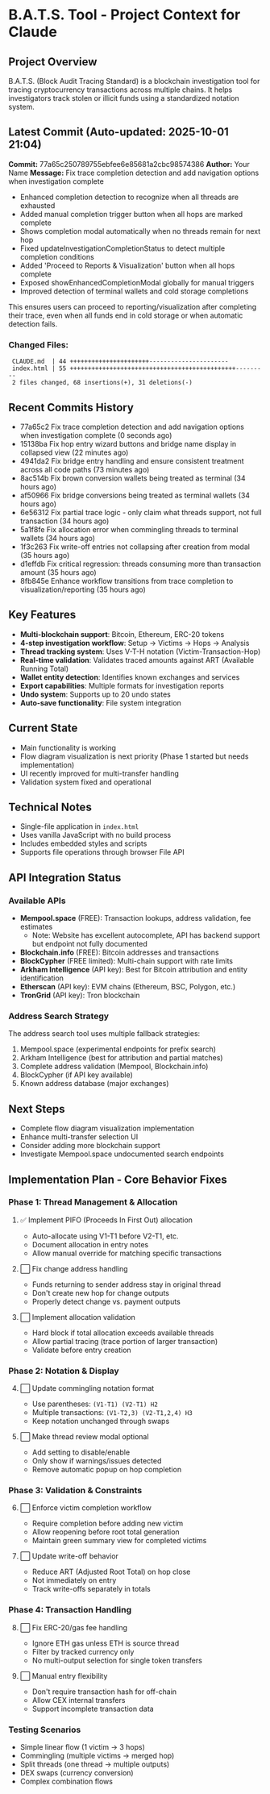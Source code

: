 # B.A.T.S. Tool - Project Context for Claude

## Project Overview
B.A.T.S. (Block Audit Tracing Standard) is a blockchain investigation tool for tracing cryptocurrency transactions across multiple chains. It helps investigators track stolen or illicit funds using a standardized notation system.

## Latest Commit (Auto-updated: 2025-10-01 21:04)

**Commit:** 77a65c250789755ebfee6e85681a2cbc98574386
**Author:** Your Name
**Message:** Fix trace completion detection and add navigation options when investigation complete

- Enhanced completion detection to recognize when all threads are exhausted
- Added manual completion trigger button when all hops are marked complete
- Shows completion modal automatically when no threads remain for next hop
- Fixed updateInvestigationCompletionStatus to detect multiple completion conditions
- Added 'Proceed to Reports & Visualization' button when all hops complete
- Exposed showEnhancedCompletionModal globally for manual triggers
- Improved detection of terminal wallets and cold storage completions

This ensures users can proceed to reporting/visualization after completing their trace,
even when all funds end in cold storage or when automatic detection fails.

### Changed Files:
```
 CLAUDE.md  | 44 ++++++++++++++++++++++----------------------
 index.html | 55 ++++++++++++++++++++++++++++++++++++++++++++++---------
 2 files changed, 68 insertions(+), 31 deletions(-)
```

## Recent Commits History

- 77a65c2 Fix trace completion detection and add navigation options when investigation complete (0 seconds ago)
- 15138ba Fix hop entry wizard buttons and bridge name display in collapsed view (22 minutes ago)
- 4941da2 Fix bridge entry handling and ensure consistent treatment across all code paths (73 minutes ago)
- 8ac514b Fix brown conversion wallets being treated as terminal (34 hours ago)
- af50966 Fix bridge conversions being treated as terminal wallets (34 hours ago)
- 6e56312 Fix partial trace logic - only claim what threads support, not full transaction (34 hours ago)
- 5a1f8fe Fix allocation error when commingling threads to terminal wallets (34 hours ago)
- 1f3c263 Fix write-off entries not collapsing after creation from modal (35 hours ago)
- d1effdb Fix critical regression: threads consuming more than transaction amount (35 hours ago)
- 8fb845e Enhance workflow transitions from trace completion to visualization/reporting (35 hours ago)

## Key Features
- **Multi-blockchain support**: Bitcoin, Ethereum, ERC-20 tokens
- **4-step investigation workflow**: Setup → Victims → Hops → Analysis
- **Thread tracking system**: Uses V-T-H notation (Victim-Transaction-Hop)
- **Real-time validation**: Validates traced amounts against ART (Available Running Total)
- **Wallet entity detection**: Identifies known exchanges and services
- **Export capabilities**: Multiple formats for investigation reports
- **Undo system**: Supports up to 20 undo states
- **Auto-save functionality**: File system integration

## Current State
- Main functionality is working
- Flow diagram visualization is next priority (Phase 1 started but needs implementation)
- UI recently improved for multi-transfer handling
- Validation system fixed and operational

## Technical Notes
- Single-file application in `index.html`
- Uses vanilla JavaScript with no build process
- Includes embedded styles and scripts
- Supports file operations through browser File API

## API Integration Status

### Available APIs
- **Mempool.space** (FREE): Transaction lookups, address validation, fee estimates
  - Note: Website has excellent autocomplete, API has backend support but endpoint not fully documented
- **Blockchain.info** (FREE): Bitcoin addresses and transactions
- **BlockCypher** (FREE limited): Multi-chain support with rate limits
- **Arkham Intelligence** (API key): Best for Bitcoin attribution and entity identification
- **Etherscan** (API key): EVM chains (Ethereum, BSC, Polygon, etc.)
- **TronGrid** (API key): Tron blockchain

### Address Search Strategy
The address search tool uses multiple fallback strategies:
1. Mempool.space (experimental endpoints for prefix search)
2. Arkham Intelligence (best for attribution and partial matches)
3. Complete address validation (Mempool, Blockchain.info)
4. BlockCypher (if API key available)
5. Known address database (major exchanges)

## Next Steps
- Complete flow diagram visualization implementation
- Enhance multi-transfer selection UI
- Consider adding more blockchain support
- Investigate Mempool.space undocumented search endpoints

## Implementation Plan - Core Behavior Fixes

### Phase 1: Thread Management & Allocation
1. ✅ Implement PIFO (Proceeds In First Out) allocation
   - Auto-allocate using V1-T1 before V2-T1, etc.
   - Document allocation in entry notes
   - Allow manual override for matching specific transactions

2. ⬜ Fix change address handling
   - Funds returning to sender address stay in original thread
   - Don't create new hop for change outputs
   - Properly detect change vs. payment outputs

3. ⬜ Implement allocation validation
   - Hard block if total allocation exceeds available threads
   - Allow partial tracing (trace portion of larger transaction)
   - Validate before entry creation

### Phase 2: Notation & Display
4. ⬜ Update commingling notation format
   - Use parentheses: `(V1-T1) (V2-T1) H2`
   - Multiple transactions: `(V1-T2,3) (V2-T1,2,4) H3`
   - Keep notation unchanged through swaps

5. ⬜ Make thread review modal optional
   - Add setting to disable/enable
   - Only show if warnings/issues detected
   - Remove automatic popup on hop completion

### Phase 3: Validation & Constraints
6. ⬜ Enforce victim completion workflow
   - Require completion before adding new victim
   - Allow reopening before root total generation
   - Maintain green summary view for completed victims

7. ⬜ Update write-off behavior
   - Reduce ART (Adjusted Root Total) on hop close
   - Not immediately on entry
   - Track write-offs separately in totals

### Phase 4: Transaction Handling
8. ⬜ Fix ERC-20/gas fee handling
   - Ignore ETH gas unless ETH is source thread
   - Filter by tracked currency only
   - No multi-output selection for single token transfers

9. ⬜ Manual entry flexibility
   - Don't require transaction hash for off-chain
   - Allow CEX internal transfers
   - Support incomplete transaction data

### Testing Scenarios
- Simple linear flow (1 victim → 3 hops)
- Commingling (multiple victims → merged hop)
- Split threads (one thread → multiple outputs)
- DEX swaps (currency conversion)
- Complex combination flows
